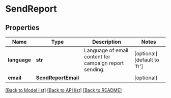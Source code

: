 # SendReport

## Properties
Name | Type | Description | Notes
------------ | ------------- | ------------- | -------------
**language** | **str** | Language of email content for campaign report sending. | [optional] [default to 'fr']
**email** | [**SendReportEmail**](SendReportEmail.md) |  | [optional] 

[[Back to Model list]](../README.md#documentation-for-models) [[Back to API list]](../README.md#documentation-for-api-endpoints) [[Back to README]](../README.md)


